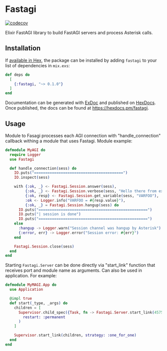 # Fastagi
[![codecov](https://codecov.io/gh/staskobzar/exfastagi/branch/main/graph/badge.svg?token=ghzpqvr6u3)](https://codecov.io/gh/staskobzar/exfastagi)


Elixir FastAGI library to build FastAGI servers and process Asterisk calls.

## Installation

If [available in Hex](https://hex.pm/docs/publish), the package can be installed
by adding `fastagi` to your list of dependencies in `mix.exs`:

```elixir
def deps do
  [
    {:fastagi, "~> 0.1.0"}
  ]
end
```

Documentation can be generated with [ExDoc](https://github.com/elixir-lang/ex_doc)
and published on [HexDocs](https://hexdocs.pm). Once published, the docs can
be found at <https://hexdocs.pm/fastagi>.

## Usage
Module to Fasagi processes each AGI connection with "handle_connection" callback withing a module that uses Fastagi. Module example:

```elixir
defmodule MyAGI do
  require Logger
  use Fastagi

  def handle_connection(sess) do
    IO.puts("========================================")
    IO.inspect(sess)

    with {:ok, _} <- Fastagi.Session.answer(sess),
         {:ok, _} <- Fastagi.Session.verbose(sess, "Hello there from exFastagi"),
         {:ok, resp} <- Fastagi.Session.get_variable(sess, "VARFOO"),
         :ok <- Logger.info("VARFOO = #{resp.value}"),
         {:ok, _} = Fastagi.Session.hangup(sess) do
      IO.puts("=================================================")
      IO.puts("| session is done")
      IO.puts("=================================================")
    else
      :hangup -> Logger.warn("Session channel was hangup by Asterisk")
      {:error, err} -> Logger.error("Session error: #{err}")
    end

    Fastagi.Session.close(sess)
  end
end
```

Starting ```Fastagi.Server``` can be done directly via "start_link" function that receives port and module name as arguments. Can also be used in application. For example:
```elixir
defmodule MyMAGI.App do
  use Application

  @impl true
  def start(_type, _args) do
    children = [
      Supervisor.child_spec({Task, fn -> Fastagi.Server.start_link(4575, MyAGI) end},
        restart: :permanent
      )
    ]

    Supervisor.start_link(children, strategy: :one_for_one)
  end
end
```
